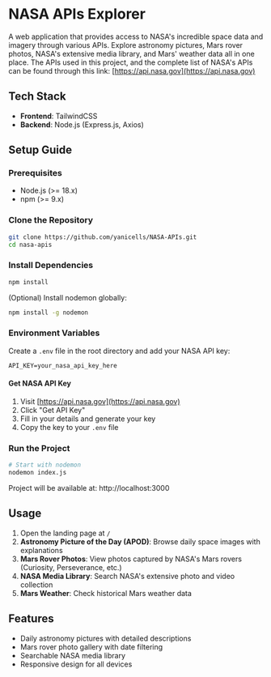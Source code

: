 # NASA APIs Explorer

A web application that provides access to NASA's incredible space data and imagery through various APIs. Explore astronomy pictures, Mars rover photos, NASA's extensive media library, and Mars' weather data all in one place. The APIs used in this project, and the complete list of NASA's APIs can be found through this link: [https://api.nasa.gov](https://api.nasa.gov)


## Tech Stack

- **Frontend**: TailwindCSS
- **Backend**: Node.js (Express.js, Axios)

## Setup Guide

### Prerequisites

- Node.js (>= 18.x)
- npm (>= 9.x)

### Clone the Repository

```bash
git clone https://github.com/yanicells/NASA-APIs.git
cd nasa-apis
```

### Install Dependencies

```bash
npm install
```

(Optional) Install nodemon globally:

```bash
npm install -g nodemon
```

### Environment Variables

Create a `.env` file in the root directory and add your NASA API key:

```env
API_KEY=your_nasa_api_key_here
```

#### Get NASA API Key

1. Visit [https://api.nasa.gov](https://api.nasa.gov)
2. Click "Get API Key"
3. Fill in your details and generate your key
4. Copy the key to your `.env` file

### Run the Project

```bash
# Start with nodemon
nodemon index.js
```

Project will be available at: http://localhost:3000

## Usage

1. Open the landing page at `/`
2. **Astronomy Picture of the Day (APOD)**: Browse daily space images with explanations
3. **Mars Rover Photos**: View photos captured by NASA's Mars rovers (Curiosity, Perseverance, etc.)
4. **NASA Media Library**: Search NASA's extensive photo and video collection
5. **Mars Weather**: Check historical Mars weather data 

## Features

- Daily astronomy pictures with detailed descriptions
- Mars rover photo gallery with date filtering
- Searchable NASA media library
- Responsive design for all devices